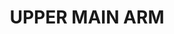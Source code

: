 ---
lastmod: '2025-04-06T06:05:20+00:00'
latitude: -28.547307
layout: suburb
longitude: 153.432398
postcode: '2482'
state: NSW
title: UPPER MAIN ARM
url: /nsw/upper-main-arm/
---